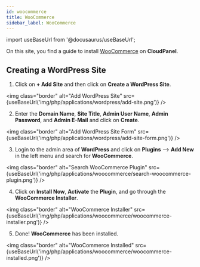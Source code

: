 ```yaml
---
id: woocommerce
title: WooCommerce
sidebar_label: WooCommerce
---
```


import useBaseUrl from '@docusaurus/useBaseUrl';

On this site, you find a guide to install [WooCommerce](https://woocommerce.com/) on **CloudPanel**.

## Creating a WordPress Site

1. Click on **+ Add Site** and then click on **Create a WordPress Site**.

<img class="border" alt="Add WordPress Site" src={useBaseUrl('img/php/applications/wordpress/add-site.png')} />

2. Enter the **Domain Name**, **Site Title**, **Admin User Name**, **Admin Password**, and **Admin E-Mail** and click on **Create**.

<img class="border" alt="Add WordPress Site Form" src={useBaseUrl('img/php/applications/wordpress/add-site-form.png')} />

3. Login to the admin area of **WordPress** and click on **Plugins** --> **Add New** in the left menu and search for **WooCommerce**.

<img class="border" alt="Search WooCommerce Plugin" src={useBaseUrl('img/php/applications/woocommerce/search-woocommerce-plugin.png')} />

4. Click on **Install Now**, **Activate** the **Plugin**, and go through the **WooCommerce Installer**.

<img class="border" alt="WooCommerce Installer" src={useBaseUrl('img/php/applications/woocommerce/woocommerce-installer.png')} />

5. Done! **WooCommerce** has been installed.

<img class="border" alt="WooCommerce Installed" src={useBaseUrl('img/php/applications/woocommerce/woocommerce-installed.png')} />